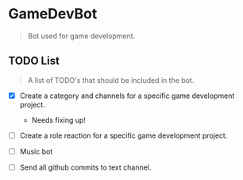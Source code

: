 # GameDevBot
> Bot used for game development.

## TODO List

> A list of TODO's that should be included in the bot.

- [x] Create a category and channels for a specific game development project.
    - Needs fixing up!
    
- [ ] Create a role reaction for a specific game development project.

- [ ] Music bot

- [ ] Send all github commits to text channel.
